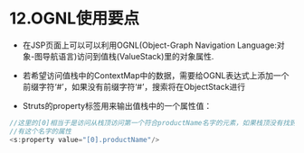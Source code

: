 # 12.OGNL使用要点

* 在JSP页面上可以可以利用OGNL\(Object-Graph Navigation Language:对象-图导航语言\)访问到值栈\(ValueStack\)里的对象属性.

* 若希望访问值栈中的ContextMap中的数据，需要给OGNL表达式上添加一个前缀字符‘\#’，如果没有前缀字符‘\#’，搜索将在ObjectStack进行

* Struts的property标签用来输出值栈中的一个属性值：

```java
//这里的[0]相当于是访问从栈顶访问第一个符合productName名字的元素，如果栈顶没有找到，就会自动的往下搜索符合
//有这个名字的属性
<s:property value="[0].productName"/>
```



